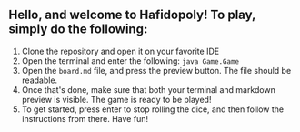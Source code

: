 ## Hello, and welcome to Hafidopoly! To play, simply do the following:

1. Clone the repository and open it on your favorite IDE
2. Open the terminal and enter the following: `java Game.Game`
3. Open the `board.md` file, and press the preview button. The file should be readable.
4. Once that's done, make sure that both your terminal and markdown preview is visible. The game is ready to be played!
5. To get started, press enter to stop rolling the dice, and then follow the instructions from there. Have fun!